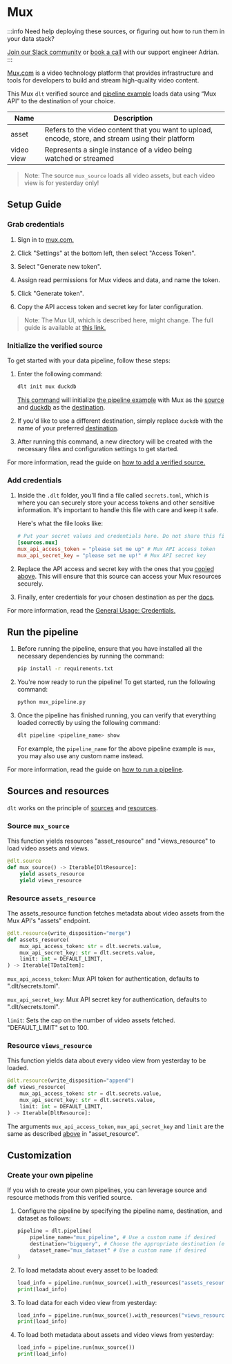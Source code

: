 # Mux

:::info
Need help deploying these sources, or figuring out how to run them in your data stack?

[Join our Slack community](https://dlthub-community.slack.com/join/shared_invite/zt-1slox199h-HAE7EQoXmstkP_bTqal65g) or [book a call](https://calendar.app.google/kiLhuMsWKpZUpfho6) with our support engineer Adrian.
:::


[Mux.com](http://mux.com/) is a video technology platform that provides infrastructure and tools for developers to build and stream high-quality video content.

This Mux `dlt` verified source and
[pipeline example](https://github.com/dlt-hub/verified-sources/blob/master/sources/mux_pipeline.py)
loads data using “Mux API” to the destination of your choice.


| Name        | Description                                                                                         |
|-------------|-----------------------------------------------------------------------------------------------------|
| asset       | Refers to the video content that you want to upload, encode, store, and stream using their platform |
| video view  | Represents a single instance of a video being watched or streamed                                   |

> Note: The source `mux_source` loads all video assets, but each video view is for yesterday only!

## Setup Guide

### Grab credentials

1. Sign in to [mux.com.](http://mux.com/)

1. Click "Settings" at the bottom left, then select "Access Token".

1. Select "Generate new token".

1. Assign read permissions for Mux videos and data, and name the token.

1. Click "Generate token".

1. Copy the API access token and secret key for later configuration.

> Note: The Mux UI, which is described here, might change.
The full guide is available at [this link.](https://docs.mux.com/guides/system/make-api-requests)

### Initialize the verified source

To get started with your data pipeline, follow these steps:

1. Enter the following command:

   ```bash
   dlt init mux duckdb
   ```

   [This command](../../reference/command-line-interface) will initialize
   [the pipeline example](https://github.com/dlt-hub/verified-sources/blob/master/sources/mux_pipeline.py)
   with Mux as the [source](../../general-usage/source) and
   [duckdb](../destinations/duckdb.md) as the [destination](../destinations).

1. If you'd like to use a different destination, simply replace `duckdb` with the name of your
   preferred [destination](../destinations).

1. After running this command, a new directory will be created with the necessary files and
   configuration settings to get started.

For more information, read the guide on [how to add a verified source.](../../walkthroughs/add-a-verified-source)


### Add credentials

1. Inside the `.dlt` folder, you'll find a file called `secrets.toml`, which is where you can securely store your access tokens and other sensitive information. It's important to handle this file with care and keep it safe.

    Here's what the file looks like:

    ```toml
    # Put your secret values and credentials here. Do not share this file and do not push it to github
    [sources.mux]
    mux_api_access_token = "please set me up" # Mux API access token
    mux_api_secret_key = "please set me up!" # Mux API secret key
    ```

1. Replace the API access and secret key with the ones that you [copied above](#grab-credentials).
   This will ensure that this source can access your Mux resources securely.

1. Finally, enter credentials for your chosen destination as per the [docs](../destinations/).

For more information, read the [General Usage: Credentials.](../../general-usage/credentials)

## Run the pipeline

1. Before running the pipeline, ensure that you have installed all the necessary dependencies by
   running the command:
   ```bash
   pip install -r requirements.txt
   ```
1. You're now ready to run the pipeline! To get started, run the following command:
   ```bash
   python mux_pipeline.py
   ```
1. Once the pipeline has finished running, you can verify that everything loaded correctly by using
   the following command:
   ```bash
   dlt pipeline <pipeline_name> show
   ```
   For example, the `pipeline_name` for the above pipeline example is
   `mux`, you may also use any custom name instead.

For more information, read the guide on [how to run a pipeline](../../walkthroughs/run-a-pipeline).

## Sources and resources

`dlt` works on the principle of [sources](../../general-usage/source) and
[resources](../../general-usage/resource).


### Source `mux_source`

This function yields resources "asset_resource" and "views_resource" to load video assets and views.

```python
@dlt.source
def mux_source() -> Iterable[DltResource]:
    yield assets_resource
    yield views_resource
```

### Resource `assets_resource`

The assets_resource function fetches metadata about video assets from the Mux API's "assets" endpoint.

```python
@dlt.resource(write_disposition="merge")
def assets_resource(
    mux_api_access_token: str = dlt.secrets.value,
    mux_api_secret_key: str = dlt.secrets.value,
    limit: int = DEFAULT_LIMIT,
) -> Iterable[TDataItem]:
```

`mux_api_access_token`: Mux API token for authentication, defaults to ".dlt/secrets.toml".

`mux_api_secret_key`: Mux API secret key for authentication, defaults to ".dlt/secrets.toml".

`limit`: Sets the cap on the number of video assets fetched. "DEFAULT_LIMIT" set to 100.

### Resource `views_resource`

This function yields data about every video view from yesterday to be loaded.

```python
@dlt.resource(write_disposition="append")
def views_resource(
    mux_api_access_token: str = dlt.secrets.value,
    mux_api_secret_key: str = dlt.secrets.value,
    limit: int = DEFAULT_LIMIT,
) -> Iterable[DltResource]:
```

The arguments `mux_api_access_token`, `mux_api_secret_key` and `limit` are the same as described [above](#resource-assets_resource) in "asset_resource".


## Customization
### Create your own pipeline

If you wish to create your own pipelines, you can leverage source and resource methods from this
verified source.

1. Configure the pipeline by specifying the pipeline name, destination, and dataset as follows:

    ```python
    pipeline = dlt.pipeline(
        pipeline_name="mux_pipeline", # Use a custom name if desired
        destination="bigquery", # Choose the appropriate destination (e.g., duckdb, redshift, post)
        dataset_name="mux_dataset" # Use a custom name if desired
    )
    ```

1. To load metadata about every asset to be loaded:

    ```python
    load_info = pipeline.run(mux_source().with_resources("assets_resource")
    print(load_info)
    ```

1. To load data for each video view from yesterday:

    ```python
    load_info = pipeline.run(mux_source().with_resources("views_resource")
    print(load_info)
    ```

1. To load both metadata about assets and video views from yesterday:

    ```python
    load_info = pipeline.run(mux_source())
    print(load_info)
    ```

